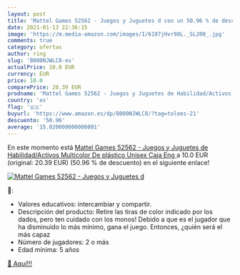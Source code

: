 ```yaml
---
layout: post
title: 'Mattel Games 52562 - Juegos y Juguetes d con un 50.96 % de descuento'
date: 2021-01-13 22:36:15
image: 'https://m.media-amazon.com/images/I/6197jHvr98L._SL200_.jpg'
comments: true
category: ofertas
author: ring
slug: 'B000NJWLC8-es'
actualPrice: 10.0 EUR
currency: EUR
price: 10.0
comparePrice: 20.39 EUR
prodname: 'Mattel Games 52562 - Juegos y Juguetes de Habilidad/Activos  Multicolor  De plástico  Unisex  Caja  Eng '
country: 'es'
flag: '🇪🇸'
buyurl: 'https://www.amazon.es/dp/B000NJWLC8/?tag=tolees-21'
descuento: '50.96'
average: '15.020000000000001'
---
```


En este momento está [Mattel Games 52562 - Juegos y Juguetes de Habilidad/Activos  Multicolor  De plástico  Unisex  Caja  Eng ](https://www.amazon.es/dp/B000NJWLC8/?tag=tolees-21) a 10.0 EUR (original: 20.39 EUR) (50.96 %  de descuento) en el siguiente enlace!

[![Mattel Games 52562 - Juegos y Juguetes d](https://m.media-amazon.com/images/I/6197jHvr98L._SL200_.jpg)](https://www.amazon.es/dp/B000NJWLC8/?tag=tolees-21)

🔎:

- Valores educativos: intercambiar y compartir.
- Descripción del producto: Retire las tiras de color indicado por los dados, pero ten cuidado con los monos! Debido a que es el jugador que ha disminuido lo más mínimo, gana el juego. Entonces, ¿quién será el más capaz
- Número de jugadores: 2 o más
- Edad mínima: 5 años

[🛒 Aquí!!!](https://www.amazon.es/dp/B000NJWLC8/?tag=tolees-21)
